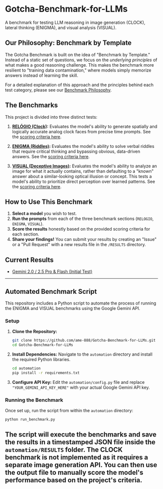 # Gotcha-Benchmark-for-LLMs

A benchmark for testing LLM reasoning in image generation (CLOCK), lateral thinking (ENIGMA), and visual analysis (VISUAL).

## Our Philosophy: Benchmark by Template

The Gotcha Benchmark is built on the idea of "Benchmark by Template." Instead of a static set of questions, we focus on the *underlying principles* of what makes a good reasoning challenge. This makes the benchmark more resilient to "training data contamination," where models simply memorize answers instead of learning the skill.

For a detailed explanation of this approach and the principles behind each test category, please see our [Benchmark Philosophy](./PHILOSOPHY.md).

## The Benchmarks

This project is divided into three distinct tests:

1.  **[RELÓGIO (Clock)](./RELOGIO/prompts.md):** Evaluates the model's ability to generate spatially and logically accurate analog clock faces from precise time prompts. See the [scoring criteria here](./RELOGIO/scoring.md).

2.  **[ENIGMA (Riddles)](./ENIGMA/prompts.md):** Evaluates the model's ability to solve verbal riddles that require critical thinking and bypassing obvious, data-driven answers. See the [scoring criteria here](./ENIGMA/scoring.md).

3.  **[VISUAL (Deceptive Images)](./VISUAL/prompts.md):** Evaluates the model's ability to analyze an image for what it actually contains, rather than defaulting to a "known" answer about a similar-looking optical illusion or concept. This tests a model's ability to prioritize direct perception over learned patterns. See the [scoring criteria here](./VISUAL/scoring.md).

## How to Use This Benchmark

1.  **Select a model** you wish to test.
2.  **Run the prompts** from each of the three benchmark sections (`RELOGIO`, `ENIGMA`, `VISUAL`).
3.  **Score the results** honestly based on the provided scoring criteria for each section.
4.  **Share your findings!** You can submit your results by creating an "Issue" or a "Pull Request" with a new results file in the `/RESULTS` directory.

## Current Results

*   [Gemini 2.0 / 2.5 Pro & Flash (Initial Test)](./RESULTS/gemini_scores.md)

---

## Automated Benchmark Script

This repository includes a Python script to automate the process of running the ENIGMA and VISUAL benchmarks using the Google Gemini API.

### Setup

1.  **Clone the Repository:**
    ```bash
    git clone https://github.com/ame-888/Gotcha-Benchmark-for-LLMs.git
    cd Gotcha-Benchmark-for-LLMs
    ```

2.  **Install Dependencies:**
    Navigate to the `automation` directory and install the required Python libraries.
    ```bash
    cd automation
    pip install -r requirements.txt
    ```

3.  **Configure API Key:**
    Edit the `automation/config.py` file and replace `"YOUR_GEMINI_API_KEY_HERE"` with your actual Google Gemini API key.

### Running the Benchmark

Once set up, run the script from within the `automation` directory:
```bash
python run_benchmark.py
```
The script will execute the benchmarks and save the results in a timestamped JSON file inside the `automation/RESULTS` folder. The CLOCK benchmark is not implemented as it requires a separate image generation API. You can then use the output file to manually score the model's performance based on the project's criteria.
---